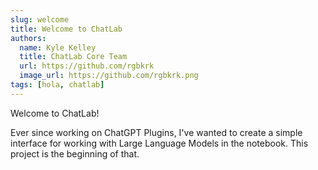 ```yaml
---
slug: welcome
title: Welcome to ChatLab
authors:
  name: Kyle Kelley
  title: ChatLab Core Team
  url: https://github.com/rgbkrk
  image_url: https://github.com/rgbkrk.png
tags: [hola, chatlab]
---
```


Welcome to ChatLab!

Ever since working on ChatGPT Plugins, I've wanted to create a simple interface for working with Large Language Models in the notebook. This project is the beginning of that.
